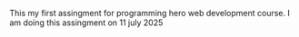 This my first assingment for programming hero web development course.
I am doing this assingment on 11 july 2025

